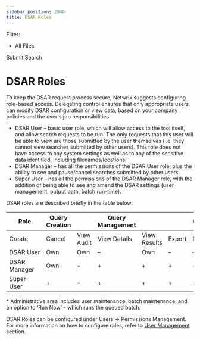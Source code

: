 ```yaml
---
sidebar_position: 2940
title: DSAR Roles
---
```


Filter: 

* All Files

Submit Search

# DSAR Roles

To keep the DSAR request process secure, Netwrix suggests configuring role-based access. Delegating control ensures that only appropriate users can modify DSAR configuration or view data, based on your company policies and the user's job responsibilities.

* DSAR User – basic user role, which will allow access to the tool itself, and allow search requests to be run. The only requests that this user will be able to view are those submitted by the user themselves (i.e. they cannot view searches submitted by other users). This role does not have access to any system settings as well as to any of the sensitive data identified, including filenames/locations.
* DSAR Manager – has all the permissions of the DSAR User role, plus the ability to see and pause/cancel searches submitted by other users.
* Super User – has all the permissions of the DSAR Manager role, with the addition of being able to see and amend the DSAR settings (user management, output path, batch run-time).

DSAR roles are described briefly in the table below:

| Role | Query Creation | | Query Management | | | Output | | Administrative  area |
| --- | --- | --- | --- | --- | --- | --- | --- | --- |
| Create | Cancel | View Audit | View Details | View Results | Export | Reject |
| DSAR User | Own | Own | – | Own | – | – | – | – |
| DSAR Manager | Own | + | + | + | + | + | + | – |
| Super User | + | + | + | + | + | + | + | +\* |

\* Administrative area includes user maintenance, batch maintenance, and an option to ‘Run Now’ – which runs the queued batch.

DSAR Roles can be configured under Users → Permissions Management. For more information on how to configure roles, refer to [User Management](../../Security/UserManagement#Permission_Management) section.